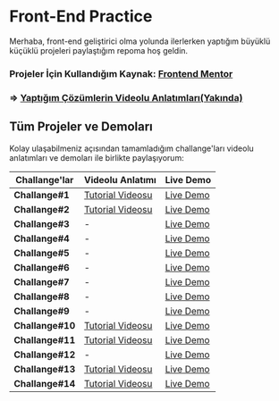 # Front-End Practice

Merhaba, front-end geliştirici olma yolunda ilerlerken yaptığım büyüklü küçüklü projeleri paylaştığım repoma hoş geldin. 
### Projeler İçin Kullandığım Kaynak: [Frontend Mentor](https://www.frontendmentor.io/challenges) 

### => [Yaptığım Çözümlerin Videolu Anlatımları(Yakında)](https://www.youtube.com/playlist?list=PLruhrmh5oDvy2LY_gQL4bdX0U7DY7Srvd) 

## Tüm Projeler ve Demoları

Kolay ulaşabilmeniz açısından tamamladığım challange'ları videolu anlatımları ve demoları ile birlikte paylaşıyorum: 

|Challange'lar                |Videolu Anlatımı                          |Live Demo                         |
|----------------|-------------------------------|-----------------------------|
|**Challange#1**|[Tutorial Videosu](https://youtu.be/eqeyQEml_oQ)|[Live Demo](https://frontend-mentor-eta-flax.vercel.app/)|
|**Challange#2**|[Tutorial Videosu](https://youtu.be/dDe5VsuhksI)|[Live Demo](https://challange.vercel.app/#)            |
|**Challange#3** |-|[Live Demo](https://my-fe-p-burakdmr0.vercel.app/)|
|**Challange#4** |-|[Live Demo](https://frontend-practice2-psi.vercel.app/)|
|**Challange#5** |-|[Live Demo](https://ekekekekeke.vercel.app/)|
|**Challange#6** |-|[Live Demo](https://brk.vercel.app/)|
|**Challange#7** |-|[Live Demo](https://challanges.vercel.app/)|
|**Challange#8** |-|[Live Demo](https://challanges111.vercel.app/)|
|**Challange#9** |-|[Live Demo](https://challanges12.vercel.app/)|
|**Challange#10** |[Tutorial Videosu](https://youtu.be/ffBjXAi3pzY)|[Live Demo](https://challanges-10.vercel.app/)|
|**Challange#11** |[Tutorial Videosu](https://youtu.be/JUVtw9YWLoM)|[Live Demo](https://chllng.vercel.app/)|
|**Challange#12** |-|[Live Demo](https://burakndmr.github.io/react-url-shorter/)|
|**Challange#13** |[Tutorial Videosu](https://youtu.be/kbQ_Xpo6ETw)|[Live Demo](-)|
|**Challange#14** |[Tutorial Videosu](https://youtu.be/oOJEVMfsoHI)|[Live Demo](-)|
